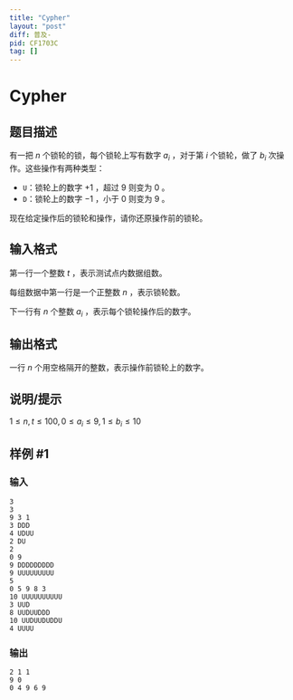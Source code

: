 ```yaml
---
title: "Cypher"
layout: "post"
diff: 普及-
pid: CF1703C
tag: []
---
```


# Cypher

## 题目描述

有一把 $n$ 个锁轮的锁，每个锁轮上写有数字 $a_i$ ，对于第 $i$ 个锁轮，做了 $b_i$ 次操作。这些操作有两种类型：

- `U`：锁轮上的数字 $+1$ ，超过 $9$ 则变为 $0$ 。
- `D`：锁轮上的数字 $-1$ ，小于 $0$ 则变为 $9$ 。

现在给定操作后的锁轮和操作，请你还原操作前的锁轮。

## 输入格式

第一行一个整数 $t$ ，表示测试点内数据组数。

每组数据中第一行是一个正整数 $n$ ，表示锁轮数。

下一行有 $n$ 个整数 $a_i$ ，表示每个锁轮操作后的数字。

## 输出格式

一行 $n$ 个用空格隔开的整数，表示操作前锁轮上的数字。

## 说明/提示

$1 \le n,t \le 100,0 \le a_i \le 9,1 \le b_i \le 10$

## 样例 #1

### 输入

```
3
3
9 3 1
3 DDD
4 UDUU
2 DU
2
0 9
9 DDDDDDDDD
9 UUUUUUUUU
5
0 5 9 8 3
10 UUUUUUUUUU
3 UUD
8 UUDUUDDD
10 UUDUUDUDDU
4 UUUU
```

### 输出

```
2 1 1 
9 0 
0 4 9 6 9
```

